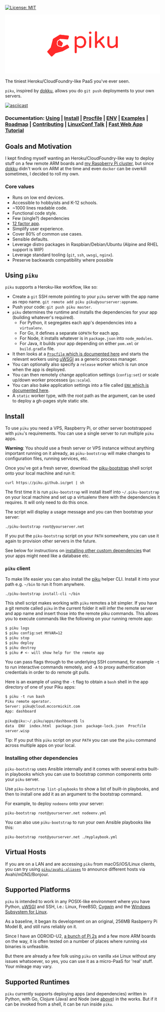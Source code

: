 [![License: MIT](https://img.shields.io/badge/License-MIT-yellow.svg)](https://opensource.org/licenses/MIT)

![piku logo](./img/logo.png)

The tiniest Heroku/CloudFoundry-like PaaS you've ever seen.

`piku`, inspired by [dokku][dokku], allows you do `git push` deployments to your own servers.

[![asciicast](https://asciinema.org/a/Ar31IoTkzsZmWWvlJll6p7haS.svg)](https://asciinema.org/a/Ar31IoTkzsZmWWvlJll6p7haS)

### Documentation: [Using](#using-piku) | [Install](#install) | [Procfile](docs/DESIGN.md#procfile-format) | [ENV](./docs/ENV.md) | [Examples](./examples/README.md) | [Roadmap](https://github.com/piku/piku/projects/2) | [Contributing](./docs/CONTRIBUTING.md) | [LinuxConf Talk](https://www.youtube.com/watch?v=ec-GoDukHWk) | [Fast Web App Tutorial](https://github.com/piku/webapp-tutorial)

## Goals and Motivation

I kept finding myself wanting an Heroku/CloudFoundry-like way to deploy stuff on a few remote ARM boards and [my Raspberry Pi cluster][raspi-cluster], but since [dokku][dokku] didn't work on ARM at the time and even `docker` can be overkill sometimes, I decided to roll my own.

### Core values

 * Runs on low end devices.
 * Accessible to hobbyists and K-12 schools.
 * ~1000 lines readable code.
 * Functional code style.
 * Few (single?) dependencies
 * [12 factor app](https://12factor.net).
 * Simplify user experience.
 * Cover 80% of common use cases.
 * Sensible defaults.
 * Leverage distro packages in Raspbian/Debian/Ubuntu (Alpine and RHEL support is WIP)
 * Leverage standard tooling (`git`, `ssh`, `uwsgi`, `nginx`).
 * Preserve backwards compatibility where possible

## Using `piku`

`piku` supports a Heroku-like workflow, like so:

* Create a `git` SSH remote pointing to your `piku` server with the app name as repo name.
  `git remote add piku piku@yourserver:appname`.
* Push your code: `git push piku master`.
* `piku` determines the runtime and installs the dependencies for your app (building whatever's required).
   * For Python, it segregates each app's dependencies into a `virtualenv`.
   * For Go, it defines a separate `GOPATH` for each app.
   * For Node, it installs whatever is in `package.json` into `node_modules`.
   * For Java, it builds your app depending on either `pom.xml` or `build.gradle` file.
* It then looks at a [`Procfile` which is documented here](docs/DESIGN.md#procfile-format) and starts the relevant workers using [uWSGI][uwsgi] as a generic process manager.
* You can optionally also specify a `release` worker which is run once when the app is deployed.
* You can then remotely change application settings (`config:set`) or scale up/down worker processes (`ps:scale`).
* You can also bake application settings into a file called [`ENV` which is documented here](./docs/ENV.md).
* A `static` worker type, with the root path as the argument, can be used to deploy a gh-pages style static site.

## Install

To use `piku` you need a VPS, Raspberry Pi, or other server bootstrapped with `piku`'s requirements. You can use a single server to run multiple `piku` apps.

**Warning**: You should use a fresh server or VPS instance without anything important running on it already, as `piku-bootstrap` will make changes to configuration files, running services, etc.

Once you've got a fresh server, download the [piku-bootstrap](./piku-bootstrap) shell script onto your local machine and run it:

```shell
curl https://piku.github.io/get | sh
```

The first time it is run `piku-bootstrap` will install itself into `~/.piku-bootstrap` on your local machine and set up a virtualenv there with the dependencies it requires. It will only need to do this once.

The script will display a usage message and you can then bootstrap your server:

```shell
./piku-bootstrap root@yourserver.net
```

If you put the `piku-bootstrap` script on your `PATH` somewhere, you can use it again to provision other servers in the future.

See below for instructions on [installing other custom dependencies](#installing-other-dependencies) that your apps might need like a database etc.

### `piku` client

To make life easier you can also install the [piku](./piku) helper CLI. Install it into your path e.g. `~/bin` to run it from anywhere.

```shell
./piku-bootstrap install-cli ~/bin
```

This shell script makes working with `piku` remotes a bit simpler. If you have a git remote called `piku` in the current folder it will infer the remote server and app name and insert those into the remote piku commands. This allows you to execute commands like the following on your running remote app:

```shell
$ piku logs
$ piku config:set MYVAR=12
$ piku stop
$ piku deploy
$ piku destroy
$ piku # <- will show help for the remote app
```

You can pass flags through to the underlying SSH command, for example `-t` to run interactive commands remotely, and `-A` to proxy authentication credentials in order to do remote git pulls.

Here is an example of using the `-t` flag to obtain a `bash` shell in the app directory of one of your Piku apps:

```
$ piku -t run bash
Piku remote operator.
Server: piku@cloud.mccormickit.com
App: dashboard

piku@piku:~/.piku/apps/dashboard$ ls
data  ENV  index.html  package.json  package-lock.json  Procfile  server.wisp
```

Tip: If you put this `piku` script on your `PATH` you can use the `piku` command across multiple apps on your local.

### Installing other dependencies

`piku-bootstrap` uses Ansible internally and it comes with several extra built-in playbooks which you can use to bootstrap common components onto your `piku` server.

Use `piku-bootstrap list-playbooks` to show a list of built-in playbooks, and then to install one add it as an argument to the bootstrap command.

For example, to deploy `nodeenv` onto your server:

```shell
piku-bootstrap root@yourserver.net nodeenv.yml
```

You can also use `piku-bootstrap` to run your own Ansible playbooks like this:

```shell
piku-bootstrap root@yourserver.net ./myplaybook.yml
```

## Virtual Hosts

If you are on a LAN and are accessing `piku` from macOS/iOS/Linux clients, you can try using [`piku/avahi-aliases`](https://github.com/piku/avahi-aliases) to announce different hosts via Avahi/mDNS/Bonjour.

## Supported Platforms

`piku` is intended to work in any POSIX-like environment where you have Python, [uWSGI][uwsgi] and SSH, i.e.: 
Linux, FreeBSD, [Cygwin][cygwin] and the [Windows Subsystem for Linux][wsl].

As a baseline, it began its development on an original, 256MB Rasbperry Pi Model B, and still runs reliably on it.

Since I have an ODROID-U2, [a bunch of Pi 2s][raspi-cluster] and a few more ARM boards on the way, it is often tested on a number of places where running `x64` binaries is unfeasible.

But there are already a few folk using `piku` on vanilla `x64` Linux without any issues whatsoever, so yes, you can use it as a micro-PaaS for 'real' stuff. Your mileage may vary.

## Supported Runtimes

`piku` currently supports deploying apps (and dependencies) written in Python, with Go, Clojure (Java) and Node (see [above](#project-statustodo)) in the works. But if it can be invoked from a shell, it can be run inside `piku`.

[click]: http://click.pocoo.org
[pi]: http://www.raspberrypi.org
[dokku]: https://github.com/dokku/dokku
[raspi-cluster]: https://github.com/rcarmo/raspi-cluster
[cygwin]: http://www.cygwin.com
[uwsgi]: https://github.com/unbit/uwsgi
[wsl]: https://en.wikipedia.org/wiki/Windows_Subsystem_for_Linux

